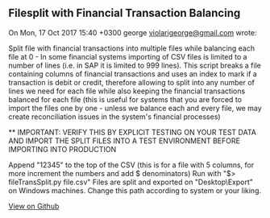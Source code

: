 ## Filesplit with Financial Transaction Balancing

On Mon, 17 Oct 2017 15:40 +0300 george <a href="mailto:violarisgeorge@gmail.com"><violarigeorge@gmail.com></a> wrote:

Split file with financial transactions into multiple files while balancing each file at 0 - In some financial systems importing of CSV files is limited to a number of lines (i.e. in SAP it is limited to 999 lines). This script breaks a file containing columns of financial transactions and uses an index to mark if a transaction is debit or credit, therefore allowing to split into any number of lines we need for each file while also keeping the financial transactions balanced for each file (this is useful for systems that you are forced to import the files one by one - unless we balance each and every file, we may create reconciliation issues in the system's financial processes)

** IMPORTANT: VERIFY THIS BY EXPLICIT TESTING ON YOUR TEST DATA AND IMPORT THE SPLIT FILES INTO A TEST ENVIRONMENT BEFORE IMPORTING INTO PRODUCTION

Append "1$2$3$4$5" to the top of the CSV (this is for a file with 5 columns, for more increment the numbers and add $ denominators)
Run with "$> fileTransSplit.py file.csv"
Files are split and exported on "Desktop\Export" on Windows machines. Change this path according to system or your liking.

[View on Github](https://github.com/violarisgeorge/fileTransSplit/blob/master/fileTransSplit.py)
